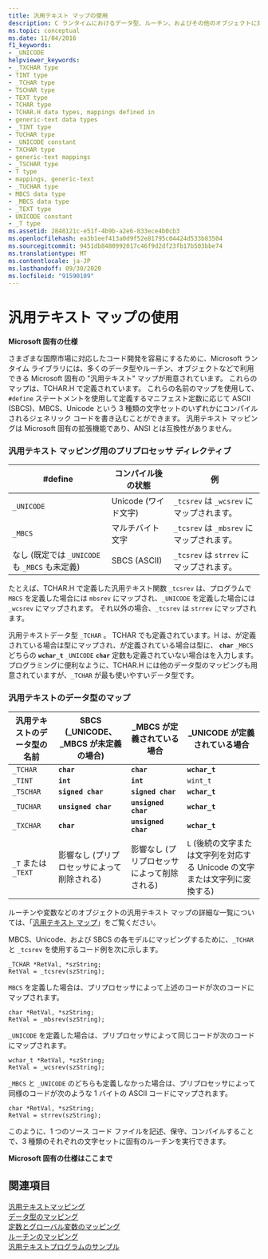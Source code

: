 ```yaml
---
title: 汎用テキスト マップの使用
description: C ランタイムにおけるデータ型、ルーチン、およびその他のオブジェクトに対する Microsoft 固有のマッピングの概要です。
ms.topic: conceptual
ms.date: 11/04/2016
f1_keywords:
- _UNICODE
helpviewer_keywords:
- _TXCHAR type
- TINT type
- _TCHAR type
- TSCHAR type
- TEXT type
- TCHAR type
- TCHAR.H data types, mappings defined in
- generic-text data types
- _TINT type
- TUCHAR type
- _UNICODE constant
- TXCHAR type
- generic-text mappings
- _TSCHAR type
- T type
- mappings, generic-text
- _TUCHAR type
- MBCS data type
- _MBCS data type
- _TEXT type
- UNICODE constant
- _T type
ms.assetid: 2848121c-e51f-4b9b-a2e6-833ece4b0cb3
ms.openlocfilehash: ea3b1eef413a0d9f52e81795c04424d533b83504
ms.sourcegitcommit: 9451db8480992017c46f9d2df23fb17b503bbe74
ms.translationtype: MT
ms.contentlocale: ja-JP
ms.lasthandoff: 09/30/2020
ms.locfileid: "91590109"
---
```

# <a name="using-generic-text-mappings"></a>汎用テキスト マップの使用

**Microsoft 固有の仕様**

さまざまな国際市場に対応したコード開発を容易にするために、Microsoft ランタイム ライブラリには、多くのデータ型やルーチン、オブジェクトなどで利用できる Microsoft 固有の "汎用テキスト" マップが用意されています。 これらのマップは、TCHAR.H で定義されています。 これらの名前のマップを使用して、`#define` ステートメントを使用して定義するマニフェスト定数に応じて ASCII (SBCS)、MBCS、Unicode という 3 種類の文字セットのいずれかにコンパイルされるジェネリック コードを書き込むことができます。 汎用テキスト マッピングは Microsoft 固有の拡張機能であり、ANSI とは互換性がありません。

### <a name="preprocessor-directives-for-generic-text-mappings"></a>汎用テキスト マッピング用のプリプロセッサ ディレクティブ

|#define|コンパイル後の状態|例|
|--------------|----------------------|-------------|
|`_UNICODE`|Unicode (ワイド文字)|`_tcsrev` は `_wcsrev` にマップされます。|
|`_MBCS`|マルチバイト文字|`_tcsrev` は `_mbsrev` にマップされます。|
|なし (既定では `_UNICODE` も `_MBCS` も未定義)|SBCS (ASCII)|`_tcsrev` は `strrev` にマップされます。|

たとえば、TCHAR.H で定義した汎用テキスト関数 `_tcsrev` は、プログラムで `MBCS` を定義した場合には `mbsrev` にマップされ、`_UNICODE` を定義した場合には `_wcsrev` にマップされます。 それ以外の場合、`_tcsrev` は `strrev` にマップされます。

汎用テキストデータ型 `_TCHAR` 。 TCHAR でも定義されています。H は、が定義されている場合は型にマップされ、が定義されている場合は型に、 **`char`** `_MBCS` どちらの **`wchar_t`** `_UNICODE` **`char`** 定数も定義されていない場合はを入力します。 プログラミングに便利なように、TCHAR.H には他のデータ型のマッピングも用意されていますが、`_TCHAR` が最も使いやすいデータ型です。

### <a name="generic-text-data-type-mappings"></a>汎用テキストのデータ型のマップ

|汎用テキストのデータ型の名前|SBCS (_UNICODE、_MBCS が未定義の場合)|_MBCS が定義されている場合|_UNICODE が定義されている場合|
|----------------------------------|--------------------------------------------|--------------------|-----------------------|
|`_TCHAR`|**`char`**|**`char`**|**`wchar_t`**|
|`_TINT`|**`int`**|**`int`**|`wint_t`|
|`_TSCHAR`|**`signed char`**|**`signed char`**|**`wchar_t`**|
|`_TUCHAR`|**`unsigned char`**|**`unsigned char`**|**`wchar_t`**|
|`_TXCHAR`|**`char`**|**`unsigned char`**|**`wchar_t`**|
|`_T` または `_TEXT`|影響なし (プリプロセッサによって削除される)|影響なし (プリプロセッサによって削除される)|`L` (後続の文字または文字列を対応する Unicode の文字または文字列に変換する)|

ルーチンや変数などのオブジェクトの汎用テキスト マップの詳細な一覧については、「[汎用テキスト マップ](../c-runtime-library/generic-text-mappings.md)」をご覧ください。

MBCS、Unicode、および SBCS の各モデルにマッピングするために、`_TCHAR` と `_tcsrev` を使用するコード例を次に示します。

```
_TCHAR *RetVal, *szString;
RetVal = _tcsrev(szString);
```

`MBCS` を定義した場合は、プリプロセッサによって上述のコードが次のコードにマップされます。

```
char *RetVal, *szString;
RetVal = _mbsrev(szString);
```

`_UNICODE` を定義した場合は、プリプロセッサによって同じコードが次のコードにマップされます。

```
wchar_t *RetVal, *szString;
RetVal = _wcsrev(szString);
```

`_MBCS` と `_UNICODE` のどちらも定義しなかった場合は、プリプロセッサによって同様のコードが次のような 1 バイトの ASCII コードにマップされます。

```
char *RetVal, *szString;
RetVal = strrev(szString);
```

このように、1 つのソース コード ファイルを記述、保守、コンパイルすることで、3 種類のそれぞれの文字セットに固有のルーチンを実行できます。

**Microsoft 固有の仕様はここまで**

## <a name="see-also"></a>関連項目

[汎用テキストマッピング](../c-runtime-library/generic-text-mappings.md)<br/>
[データ型のマッピング](../c-runtime-library/data-type-mappings.md)<br/>
[定数とグローバル変数のマッピング](../c-runtime-library/constant-and-global-variable-mappings.md)<br/>
[ルーチンのマッピング](../c-runtime-library/routine-mappings.md)<br/>
[汎用テキストプログラムのサンプル](../c-runtime-library/a-sample-generic-text-program.md)
